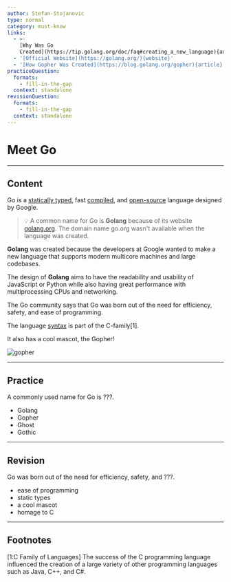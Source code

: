 ```yaml
---
author: Stefan-Stojanovic
type: normal
category: must-know
links:
  - >-
    [Why Was Go
    Created](https://tip.golang.org/doc/faq#creating_a_new_language){article}
  - '[Official Website](https://golang.org/){website}'
  - '[How Gopher Was Created](https://blog.golang.org/gopher){article}'
practiceQuestion:
  formats:
    - fill-in-the-gap
  context: standalone
revisionQuestion:
  formats:
    - fill-in-the-gap
  context: standalone
---
```


# Meet Go


---

## Content

Go is a [statically typed](https://www.enki.com/glossary/general/statically-typed), fast [compiled](https://www.enki.com/glossary/general/compilation), and [open-source](https://www.enki.com/glossary/general/open-source) language designed by Google.

> 💡 A common name for Go is **Golang** because of its website [golang.org](https://golang.org). The domain name go.org wasn't available when the language was created.

**Golang** was created because the developers at Google wanted to make a new language that supports modern multicore machines and large codebases.

The design of **Golang** aims to have the readability and usability of JavaScript or Python while also having great performance with multiprocessing CPUs and networking.

The Go community says that Go was born out of the need for efficiency, safety, and ease of programming.

The language [syntax](https://www.enki.com/glossary/general/syntax) is part of the C-family[1].

It also has a cool mascot, the Gopher!

![gopher](https://img.enkipro.com/0de65d1452f38c7e2c9afa4bcf162f97.png)


---

## Practice

A commonly used name for Go is ???.

- Golang
- Gopher
- Ghost
- Gothic


---

## Revision

Go was born out of the need for efficiency, safety, and ???.

- ease of programming
- static types
- a cool mascot
- homage to C


---

## Footnotes

[1:C Family of Languages]
The success of the C programming language influenced the creation of a large variety of other programming languages such as Java, C++, and C#.
